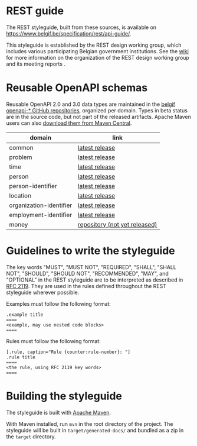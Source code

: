 # REST guide

The REST styleguide, built from these sources, is available on https://www.belgif.be/specification/rest/api-guide/.

This styleguide is established by the REST design working group, which includes various participating Belgian government institutions.
See the [wiki](https://github.com/belgif/rest-guide/wiki) for more information on the organization of the REST design working group and its meeting reports .

# Reusable OpenAPI schemas

Reusable OpenAPI 2.0 and 3.0 data types are maintained in the [belgif openapi-* GitHub repositories](https://github.com/belgif?q=openapi&type=&language=), organized per domain.
Types in beta status are in the source code, but not part of the released artifacts. Apache Maven users can also [download them from Maven Central](https://search.maven.org/search?q=g:io.github.belgif.openapi).

| domain | link |
|--------|------|
| common | [latest release](https://github.com/belgif/openapi-common/releases/latest) |
| problem | [latest release](https://github.com/belgif/openapi-problem/releases/latest) |
| time | [latest release](https://github.com/belgif/openapi-time/releases/latest) |
| person | [latest release](https://github.com/belgif/openapi-person/releases/latest) |
| person-identifier | [latest release](https://github.com/belgif/openapi-person-identifier/releases/latest) |
| location | [latest release](https://github.com/belgif/openapi-location/releases/latest) |
| organization-identifier | [latest release](https://github.com/belgif/openapi-organization-identifier/releases/latest) |
| employment-identifier | [latest release](https://github.com/belgif/openapi-employment-identifier/releases/latest) |
| money | [repository (not yet released)](https://github.com/belgif/openapi-money) |

# Guidelines to write the styleguide

The key words "MUST", "MUST NOT", "REQUIRED", "SHALL", "SHALL NOT", "SHOULD", "SHOULD NOT", "RECOMMENDED", "MAY", and "OPTIONAL" in the REST styleguide are to be interpreted as described in [RFC 2119](https://www.ietf.org/rfc/rfc2119.txt).
They are used in the rules defined throughout the REST styleguide wherever possible.

Examples must follow the following format:

```
.example title
====
<example, may use nested code blocks>
====
```

Rules must follow the following format:

```
[.rule, caption="Rule {counter:rule-number}: "]
.rule title
====
<the rule, using RFC 2119 key words>
====
```

# Building the styleguide

The styleguide is built with [Apache Maven](https://maven.apache.org).

With Maven installed, run `mvn` in the root directory of the project. 
The styleguide will be built in `target/generated-docs/` and bundled as a zip in the `target` directory.

